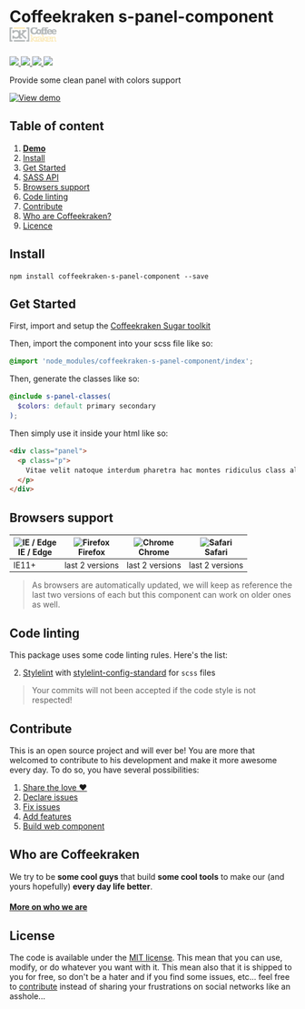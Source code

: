 # Coffeekraken s-panel-component <img src=".resources/coffeekraken-logo.jpg" height="25px" />

<p>
	<!-- <a href="https://travis-ci.org/coffeekraken/s-panel-component">
		<img src="https://img.shields.io/travis/coffeekraken/s-panel-component.svg?style=flat-square" />
	</a> -->
	<a href="https://www.npmjs.com/package/coffeekraken-s-panel-component">
		<img src="https://img.shields.io/npm/v/coffeekraken-s-panel-component.svg?style=flat-square" />
	</a>
	<a href="https://github.com/coffeekraken/s-panel-component/blob/master/LICENSE.txt">
		<img src="https://img.shields.io/npm/l/coffeekraken-s-panel-component.svg?style=flat-square" />
	</a>
	<!-- <a href="https://github.com/coffeekraken/s-panel-component">
		<img src="https://img.shields.io/npm/dt/coffeekraken-s-panel-component.svg?style=flat-square" />
	</a>
	<a href="https://github.com/coffeekraken/s-panel-component">
		<img src="https://img.shields.io/github/forks/coffeekraken/s-panel-component.svg?style=social&label=Fork&style=flat-square" />
	</a>
	<a href="https://github.com/coffeekraken/s-panel-component">
		<img src="https://img.shields.io/github/stars/coffeekraken/s-panel-component.svg?style=social&label=Star&style=flat-square" />
	</a> -->
	<a href="https://twitter.com/coffeekrakenio">
		<img src="https://img.shields.io/twitter/url/http/coffeekrakenio.svg?style=social&style=flat-square" />
	</a>
	<a href="http://coffeekraken.io">
		<img src="https://img.shields.io/twitter/url/http/shields.io.svg?style=flat-square&label=coffeekraken.io&colorB=f2bc2b&style=flat-square" />
	</a>
</p>

<p class="lead">Provide some clean panel with colors support</p>

[![View demo](http://components.coffeekraken.io/assets/img/view-demo.png)](http://components.coffeekraken.io/app/s-panel-component)

## Table of content

1. **[Demo](http://components.coffeekraken.io/app/s-panel-component)**
2. [Install](#readme-install)
3. [Get Started](#readme-get-started)
4. [SASS API](doc/sass)
5. [Browsers support](#readme-browsers-support)
6. [Code linting](#readme-code-linting)
7. [Contribute](#readme-contribute)
8. [Who are Coffeekraken?](#readme-who-are-coffeekraken)
9. [Licence](#readme-license)

<a name="readme-install"></a>

## Install

```
npm install coffeekraken-s-panel-component --save
```

<a name="readme-get-started"></a>

## Get Started

First, import and setup the [Coffeekraken Sugar toolkit](https://github.com/coffeekraken/sugar)

Then, import the component into your scss file like so:

```scss
@import 'node_modules/coffeekraken-s-panel-component/index';
```

Then, generate the classes like so:

```scss
@include s-panel-classes(
  $colors: default primary secondary
);
```

Then simply use it inside your html like so:

```html
<div class="panel">
  <p class="p">
    Vitae velit natoque interdum pharetra hac montes ridiculus class aliquet massa fringilla aliquam primis etiam ultrices ante tincidunt cras vulputate pretium suspendisse risus proin dolor conubia egestas porta lacinia dictum bibendum ornare a sed vehicula cursus phasellus vivamus fermentum quam maecenas orci aptent nostra eros quisque iaculis dignissim suscipit dui
  </p>
</div>
```

<a id="readme-browsers-support"></a>

## Browsers support

| <img src="https://raw.githubusercontent.com/godban/browsers-support-badges/master/src/images/edge.png" alt="IE / Edge" width="16px" height="16px" /></br>IE / Edge | <img src="https://raw.githubusercontent.com/godban/browsers-support-badges/master/src/images/firefox.png" alt="Firefox" width="16px" height="16px" /></br>Firefox | <img src="https://raw.githubusercontent.com/godban/browsers-support-badges/master/src/images/chrome.png" alt="Chrome" width="16px" height="16px" /></br>Chrome | <img src="https://raw.githubusercontent.com/godban/browsers-support-badges/master/src/images/safari.png" alt="Safari" width="16px" height="16px" /></br>Safari |
| ------------------------------------------------------------------------------------------------------------------------------------------------------------------ | ----------------------------------------------------------------------------------------------------------------------------------------------------------------- | -------------------------------------------------------------------------------------------------------------------------------------------------------------- | -------------------------------------------------------------------------------------------------------------------------------------------------------------- |
| IE11+                                                                                                                                                              | last 2 versions                                                                                                                                                   | last 2 versions                                                                                                                                                | last 2 versions                                                                                                                                                |

> As browsers are automatically updated, we will keep as reference the last two versions of each but this component can work on older ones as well.

<a id="readme-code-linting"></a>

## Code linting

This package uses some code linting rules. Here's the list:

2. [Stylelint](https://github.com/stylelint/stylelint) with [stylelint-config-standard](https://github.com/stylelint/stylelint-config-standard) for `scss` files

> Your commits will not been accepted if the code style is not respected!

<a id="readme-contribute"></a>

## Contribute

This is an open source project and will ever be! You are more that welcomed to contribute to his development and make it more awesome every day.
To do so, you have several possibilities:

1. [Share the love ❤️](https://github.com/Coffeekraken/coffeekraken/blob/master/contribute.md#contribute-share-the-love)
2. [Declare issues](https://github.com/Coffeekraken/coffeekraken/blob/master/contribute.md#contribute-declare-issues)
3. [Fix issues](https://github.com/Coffeekraken/coffeekraken/blob/master/contribute.md#contribute-fix-issues)
4. [Add features](https://github.com/Coffeekraken/coffeekraken/blob/master/contribute.md#contribute-add-features)
5. [Build web component](https://github.com/Coffeekraken/coffeekraken/blob/master/contribute.md#contribute-build-web-component)

<a id="readme-who-are-coffeekraken"></a>

## Who are Coffeekraken

We try to be **some cool guys** that build **some cool tools** to make our (and yours hopefully) **every day life better**.

#### [More on who we are](https://github.com/Coffeekraken/coffeekraken/blob/master/who-are-we.md)

<a id="readme-license"></a>

## License

The code is available under the [MIT license](LICENSE). This mean that you can use, modify, or do whatever you want with it. This mean also that it is shipped to you for free, so don't be a hater and if you find some issues, etc... feel free to [contribute](https://github.com/Coffeekraken/coffeekraken/blob/master/contribute.md) instead of sharing your frustrations on social networks like an asshole...
